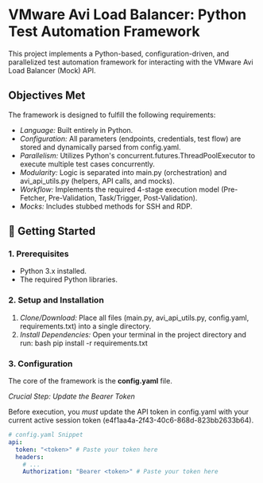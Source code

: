 # VMware Avi Load Balancer: Python Test Automation Framework

This project implements a Python-based, configuration-driven, and parallelized test automation framework for interacting with the VMware Avi Load Balancer (Mock) API.

## Objectives Met

The framework is designed to fulfill the following requirements:

* *Language:* Built entirely in Python.
* *Configuration:* All parameters (endpoints, credentials, test flow) are stored and dynamically parsed from config.yaml.
* *Parallelism:* Utilizes Python's concurrent.futures.ThreadPoolExecutor to execute multiple test cases concurrently.
* *Modularity:* Logic is separated into main.py (orchestration) and avi_api_utils.py (helpers, API calls, and mocks).
* *Workflow:* Implements the required 4-stage execution model (Pre-Fetcher, Pre-Validation, Task/Trigger, Post-Validation).
* *Mocks:* Includes stubbed methods for SSH and RDP.

## 🚀 Getting Started

### 1. Prerequisites

* Python 3.x installed.
* The required Python libraries.

### 2. Setup and Installation

1.  *Clone/Download:* Place all files (main.py, avi_api_utils.py, config.yaml, requirements.txt) into a single directory.
2.  *Install Dependencies:* Open your terminal in the project directory and run:
    bash
    pip install -r requirements.txt
    

### 3. Configuration

The core of the framework is the **config.yaml** file.

*Crucial Step: Update the Bearer Token*

Before execution, you *must* update the API token in config.yaml with your current active session token (e4f1aa4a-2f43-40c6-868d-823bb2633b64).

```yaml
# config.yaml Snippet
api:
  token: "<token>" # Paste your token here 
  headers:
    # ...
    Authorization: "Bearer <token>" # Paste your token here
